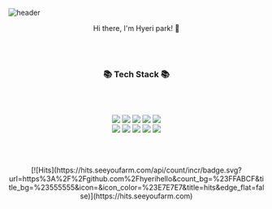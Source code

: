 
![header](https://capsule-render.vercel.app/api?type=waving&color=f95965&height=250&section=header&text=hyeri%20world&fontColor=FFFAFA&fontSize=90)


<!-- ![header](https://capsule-render.vercel.app/api?type=waving&color=f95965&height=300&section=header&text=hyeri%20world&fontColor=FFFAFA&fontSize=90)
<img src="https://img.shields.io/badge/Python-3766AB?style=flat-square&logo=Python&logoColor=white"/></a> -->

<p align="center">
Hi there, I'm Hyeri park! 👋
</p><br><br>

<h3 align="center"> 📚 Tech Stack 📚</h3><br><br>

<p align="center">
  <img src="https://img.shields.io/badge/Java-007396?style=flat-square&logo=Java&logoColor=white"/></a>
  <img src="https://img.shields.io/badge/Python-3766AB?style=flat-square&logo=Python&logoColor=white"/></a> 
  <img src="https://img.shields.io/badge/Oracle-F80000?style=flat-square&logo=Oracle&logoColor=white"/></a> 
  <img src="https://img.shields.io/badge/MongoDB-47A248?style=flat-square&logo=MongoDB&logoColor=white"/></a>
  <img src="https://img.shields.io/badge/JavaScript-F7DF1E?style=flat-square&logo=JavaScript&logoColor=white"/></a><br>
  <img src="https://img.shields.io/badge/PyTorch-EE4C2C?style=flat-square&logo=PyTorch&logoColor=white"/></a>
  <img src="https://img.shields.io/badge/Keras-D00000?style=flat-square&logo=Keras&logoColor=white"/></a>
  <img src="https://img.shields.io/badge/Jupyter-F37626?style=flat-square&logo=Jupyter&logoColor=white"/></a>
  <img src="https://img.shields.io/badge/html5-E34F26?style=flat-square&logo=html5&logoColor=white"/></a>
  <img src="https://img.shields.io/badge/CSS3-1572B6?style=flat-square&logo=CSS3&logoColor=white"/></a>
</p>
<br><br>

<p align="center">
[![Hits](https://hits.seeyoufarm.com/api/count/incr/badge.svg?url=https%3A%2F%2Fgithub.com%2Fhyerihello&count_bg=%23FFABCF&title_bg=%23555555&icon=&icon_color=%23E7E7E7&title=hits&edge_flat=false)](https://hits.seeyoufarm.com)
<br><br>
</p>

<!-- <h3 align="center">🌈 Follow Me 🌈</h3>
<p align="center">
  <a href="https://velog.io/@hyeinisfree"><img src="https://img.shields.io/badge/Tech%20Blog-11B48A?style=flat-square&logo=Vimeo&logoColor=white&link=https://velog.io/@hyeinisfree"/></a>&nbsp
  <a href="https://www.instagram.com/hye_inisfree/"><img src="https://img.shields.io/badge/Instagram-E4405F?style=flat-square&logo=Instagram&logoColor=white&link=https://www.instagram.com/hye_inisfree/"/></a>&nbsp
  <a href="mailto:hyerihello@gmail.com"><img src="https://img.shields.io/badge/Gmail-d14836?style=flat-square&logo=Gmail&logoColor=white&link=hyerihello@gmail.com"/></a>
</p> -->
